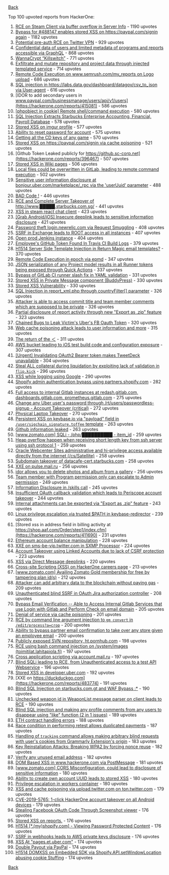 [Back](../README.md)

Top 100 upvoted reports from HackerOne:

1. [RCE on Steam Client via buffer overflow in Server Info](https://hackerone.com/reports/470520) - 1190 upvotes
2. [Bypass for #488147 enables stored XSS on https://paypal.com/signin again](https://hackerone.com/reports/510152) - 1182 upvotes
3. [Potential pre-auth RCE on Twitter VPN](https://hackerone.com/reports/591295) - 929 upvotes
4. [Confidential data of users and limited metadata of programs and reports accessible via GraphQL](https://hackerone.com/reports/489146) - 868 upvotes
5. [WannaCrypt “Killswitch”](https://hackerone.com/reports/228648) - 771 upvotes
6. [Exfiltrate and mutate repository and project data through injected templated service](https://hackerone.com/reports/446585) - 714 upvotes
7. [Remote Code Execution on www.semrush.com/my_reports on Logo upload](https://hackerone.com/reports/403417) - 686 upvotes
8. [SQL injection in https://labs.data.gov/dashboard/datagov/csv_to_json via User-agent](https://hackerone.com/reports/297478) - 616 upvotes
9. [IDOR to add secondary users in www.paypal.com/businessmanage/users/api/v1/users](https://hackerone.com/reports/415081) - 586 upvotes
10. [[phpobject in cookie] Remote shell/command execution](https://hackerone.com/reports/141956) - 580 upvotes
11. [SQL Injection Extracts Starbucks Enterprise Accounting, Financial, Payroll Database](https://hackerone.com/reports/531051) - 578 upvotes
12. [Stored XSS on imgur profile](https://hackerone.com/reports/484434) - 577 upvotes
13. [Ability to reset password for account](https://hackerone.com/reports/322985) - 575 upvotes
14. [Getting all the CD keys of any game](https://hackerone.com/reports/391217) - 570 upvotes
15. [Stored XSS on https://paypal.com/signin via cache poisoning](https://hackerone.com/reports/488147) - 521 upvotes
16. [Github Token Leaked publicly for https://github.sc-corp.net](https://hackerone.com/reports/396467) - 507 upvotes
17. [Stored XSS in Wiki pages](https://hackerone.com/reports/526325) - 506 upvotes
18. [Local files could be overwritten in GitLab, leading to remote command execution](https://hackerone.com/reports/587854) - 502 upvotes
19. [Sensitive user information disclosure at bonjour.uber.com/marketplace/_rpc via the 'userUuid' parameter](https://hackerone.com/reports/542340) - 488 upvotes
20. [BAD Code !](https://hackerone.com/reports/180074) - 446 upvotes
21. [RCE and Complete Server Takeover of http://www.█████.starbucks.com.sg/](https://hackerone.com/reports/502758) - 441 upvotes
22. [XSS in steam react chat client](https://hackerone.com/reports/409850) - 423 upvotes
23. [[Grab Android/iOS] Insecure deeplink leads to sensitive information disclosure](https://hackerone.com/reports/401793) - 421 upvotes
24. [Password theft login.newrelic.com via Request Smuggling](https://hackerone.com/reports/498052) - 408 upvotes
25. [SSRF in Exchange leads to ROOT access in all instances](https://hackerone.com/reports/341876) - 407 upvotes
26. [Open prod Jenkins instance](https://hackerone.com/reports/231460) - 404 upvotes
27. [Employee's GitHub Token Found In Travis CI Build Logs](https://hackerone.com/reports/496937) - 379 upvotes
28. [H1514 Server Side Template Injection in Return Magic email templates?](https://hackerone.com/reports/423541) - 370 upvotes
29. [Remote Code Execution in epoch via epmd](https://hackerone.com/reports/450365) - 347 upvotes
30. [JSON serialization of any Project model results in all Runner tokens being exposed through Quick Actions](https://hackerone.com/reports/509924) - 337 upvotes
31. [Bypass of GitLab CI runner slash fix in YAML validation](https://hackerone.com/reports/409395) - 331 upvotes
32. [Stored XSS in Private Message component (BuddyPress)](https://hackerone.com/reports/487081) - 330 upvotes
33. [Stored XSS Vulnerability](https://hackerone.com/reports/643908) - 330 upvotes
34. [SQL Injection in report_xml.php through countryFilter[] parameter](https://hackerone.com/reports/383127) - 326 upvotes
35. [Attacker is able to access commit title and team member comments which are supposed to be private](https://hackerone.com/reports/502593) - 326 upvotes
36. [Partial disclosure of report activity through new "Export as .zip" feature](https://hackerone.com/reports/182358) - 323 upvotes
37. [Chained Bugs to Leak Victim's Uber's FB Oauth Token](https://hackerone.com/reports/202781) - 320 upvotes
38. [Web cache poisoning attack leads to user information and more](https://hackerone.com/reports/492841) - 315 upvotes
39. [The return of the ＜](https://hackerone.com/reports/639684) - 311 upvotes
40. [AWS bucket leading to iOS test build code and configuration exposure](https://hackerone.com/reports/404822) - 307 upvotes
41. [[Urgent] Invalidating OAuth2 Bearer token makes TweetDeck unavailable](https://hackerone.com/reports/210779) - 304 upvotes
42. [Steal ALL collateral during liquidation by exploiting lack of validation in `flip.kick`](https://hackerone.com/reports/684092) - 296 upvotes
43. [XSS while logging using Google](https://hackerone.com/reports/691611) - 290 upvotes
44. [Shopify admin authentication bypass using partners.shopify.com](https://hackerone.com/reports/270981) - 282 upvotes
45. [Full access to internal Gitlab instances at redash.gitlab.com, dashboards.gitlab.com, prometheus.gitlab.com](https://hackerone.com/reports/498964) - 275 upvotes
46. [Change any Uber user's password through /rt/users/passwordless-signup - Account Takeover (critical)](https://hackerone.com/reports/143717) - 272 upvotes
47. [Physical Laptop Takeover](https://hackerone.com/reports/393615) - 270 upvotes
48. [Persistent XSS on keybase.io via "payload" field in `/user/sigchain_signature.toffee` template](https://hackerone.com/reports/245296) - 263 upvotes
49. [Github information leaked](https://hackerone.com/reports/676212) - 263 upvotes
50. [[www.zomato.com] SQLi - /php/██████████ - item_id](https://hackerone.com/reports/403616) - 259 upvotes
51. [Heap overflow happen when receiving short length key from ssh server using ssh protocol 1](https://hackerone.com/reports/630462) - 259 upvotes
52. [Oracle Webcenter Sites administrative and hi-privilege access available directly from the internet (/cs/Satellite)](https://hackerone.com/reports/170532) - 258 upvotes
53. [Subdomain takeover of datacafe-cert.starbucks.com](https://hackerone.com/reports/665398) - 258 upvotes
54. [XXE on pulse.mail.ru](https://hackerone.com/reports/505947) - 256 upvotes
55. [idor allows you to delete photos and album from a gallery](https://hackerone.com/reports/380410) - 256 upvotes
56. [Team member with Program permission only can escalate to Admin permission](https://hackerone.com/reports/605720) - 249 upvotes
57. [Information Disclosure in /skills call](https://hackerone.com/reports/188719) - 245 upvotes
58. [Insufficient OAuth callback validation which leads to Periscope account takeover](https://hackerone.com/reports/110293) - 244 upvotes
59. [Internal attachments can be exported via "Export as .zip" feature](https://hackerone.com/reports/186230) - 243 upvotes
60. [Linux privilege escalation via trusted $PATH in keybase-redirector](https://hackerone.com/reports/426944) - 239 upvotes
61. [Stored xss in address field in billing activity at https://shop.aaf.com/Order/step1/index.cfm](https://hackerone.com/reports/411690) - 231 upvotes
62. [Ethereum account balance manipulation](https://hackerone.com/reports/300748) - 228 upvotes
63. [XXE on sms-be-vip.twitter.com in SXMP Processor](https://hackerone.com/reports/248668) - 224 upvotes
64. [Account Takeover using Linked Accounts due to lack of CSRF protection](https://hackerone.com/reports/463330) - 223 upvotes
65. [XSS via Direct Message deeplinks](https://hackerone.com/reports/341908) - 220 upvotes
66. [Cross-site Scripting (XSS) on HackerOne careers page](https://hackerone.com/reports/474656) - 213 upvotes
67. [[www.zomato.com] Availing Zomato Gold membership for free by tampering plan id(s)](https://hackerone.com/reports/511044) - 212 upvotes
68. [Attacker can add arbitrary data to the blockchain without paying gas](https://hackerone.com/reports/396954) - 209 upvotes
69. [Unauthenticated blind SSRF in OAuth Jira authorization controller](https://hackerone.com/reports/398799) - 208 upvotes
70. [Bypass Email Verification -- Able to Access Internal Gitlab Services that use Login with Gitlab and Perform Check on email domain](https://hackerone.com/reports/565883) - 205 upvotes
71. [Denial of service via cache poisoning](https://hackerone.com/reports/409370) - 201 upvotes
72. [RCE by command line argument injection to `gm convert` in `/edit/process?a=crop`](https://hackerone.com/reports/212696) - 200 upvotes
73. [Ability to bypass partner email confirmation to take over any store given an employee email](https://hackerone.com/reports/300305) - 200 upvotes
74. [Publicly exposed SVN repository, ht.pornhub.com](https://hackerone.com/reports/72243) - 198 upvotes
75. [RCE using bash command injection on /system/images (toimitilat.lahitapiola.fi)](https://hackerone.com/reports/303061) - 197 upvotes
76. [Cross application scripting via account.mail.ru](https://hackerone.com/reports/470380) - 197 upvotes
77. [Blind SQLi leading to RCE, from Unauthenticated access to a test API Webservice](https://hackerone.com/reports/592400) - 196 upvotes
78. [Stored XSS in developer.uber.com](https://hackerone.com/reports/131450) - 192 upvotes
79. [XXE on https://duckduckgo.com](https://hackerone.com/reports/483774) - 191 upvotes
80. [Blind SQL Injection on starbucks.com.gt and WAF Bypass :*](https://hackerone.com/reports/549355) - 190 upvotes
81. [Unchecked weapon id in WeaponList message parser on client leads to RCE](https://hackerone.com/reports/513154) - 190 upvotes
82. [Blind SQL injection and making any profile comments from any users to disappear using "like" function (2 in 1 issues)](https://hackerone.com/reports/363815) - 189 upvotes
83. [ETH contract handling errors](https://hackerone.com/reports/328526) - 188 upvotes
84. [Race condition in performing retest allows duplicated payments](https://hackerone.com/reports/429026) - 187 upvotes
85. [Handling of `tracking` command allows making arbitrary blind requests with user's cookies from Grammarly Extension's origin](https://hackerone.com/reports/389108) - 183 upvotes
86. [Key Reinstallation Attacks: Breaking WPA2 by forcing nonce reuse](https://hackerone.com/reports/286740) - 182 upvotes
87. [Verify any unused email address](https://hackerone.com/reports/574962) - 182 upvotes
88. [DOM Based XSS in www.hackerone.com via PostMessage](https://hackerone.com/reports/398054) - 181 upvotes
89. [[www.zomato.com] CORS Misconfiguration, could lead to disclosure of sensitive information](https://hackerone.com/reports/426165) - 180 upvotes
90. [Ability to create own account UUID leads to stored XSS](https://hackerone.com/reports/249131) - 180 upvotes
91. [Privilege escalation in workers container](https://hackerone.com/reports/692603) - 180 upvotes
92. [XSS and cache poisoning via upload.twitter.com on ton.twitter.com](https://hackerone.com/reports/84601) - 179 upvotes
93. [CVE-2019-5765: 1-click HackerOne account takeover on all Android devices](https://hackerone.com/reports/563870) - 179 upvotes
94. [Stealing Facebook OAuth Code Through Screenshot viewer](https://hackerone.com/reports/488269) - 176 upvotes
95. [Stored XSS on reports.](https://hackerone.com/reports/485748) - 176 upvotes
96. [H1514 [*.(my)shopify.com] - Viewing Password Protected Content](https://hackerone.com/reports/421859) - 176 upvotes
97. [SSRF in webhooks leads to AWS private keys disclosure](https://hackerone.com/reports/508459) - 176 upvotes
98. [XSS At "pages.et.uber.com"](https://hackerone.com/reports/156098) - 174 upvotes
99. [Double Payout via PayPal](https://hackerone.com/reports/307239) - 174 upvotes
100. [H1514 DOMXSS on Embedded SDK via Shopify.API.setWindowLocation abusing cookie Stuffing](https://hackerone.com/reports/422043) - 174 upvotes


[Back](../README.md)